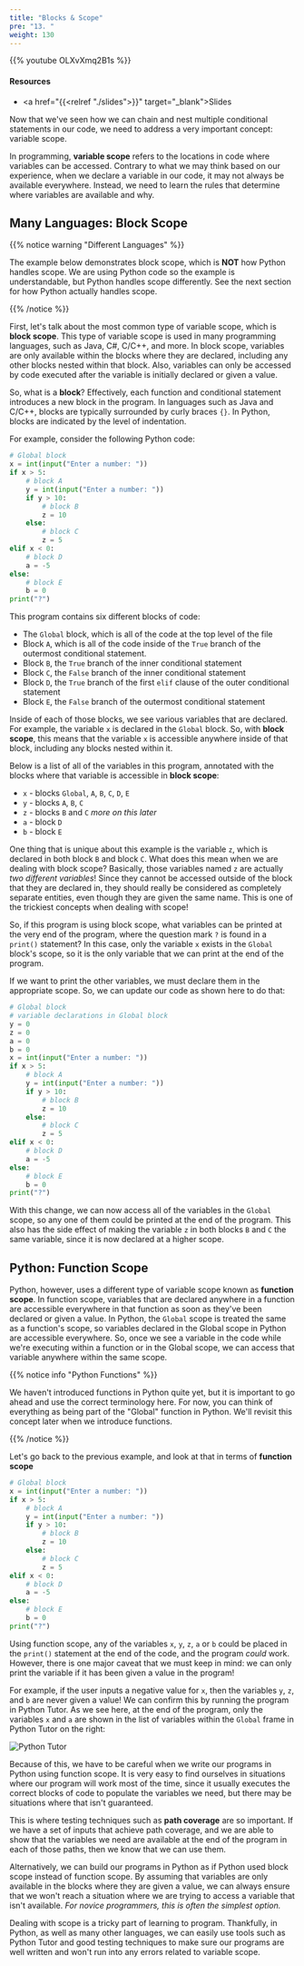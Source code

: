 ```yaml
---
title: "Blocks & Scope"
pre: "13. "
weight: 130
---
```


<!-- EAV raw complete -->

{{% youtube OLXvXmq2B1s %}}

<!-- Old: 83OmxV6GxYk-->

#### Resources

* <a href="{{<relref "./slides">}}" target="_blank">Slides</a>

Now that we've seen how we can chain and nest multiple conditional statements in our code, we need to address a very important concept: variable scope.

In programming, **variable scope** refers to the locations in code where variables can be accessed. Contrary to what we may think based on our experience, when we declare a variable in our code, it may not always be available everywhere. Instead, we need to learn the rules that determine where variables are available and why. 

## Many Languages: Block Scope

{{% notice warning "Different Languages" %}}

The example below demonstrates block scope, which is **NOT** how Python handles scope. We are using Python code so the example is understandable, but Python handles scope differently. See the next section for how Python actually handles scope.

{{% /notice %}}

First, let's talk about the most common type of variable scope, which is **block scope**. This type of variable scope is used in many programming languages, such as Java, C#, C/C++, and more. In block scope, variables are only available within the blocks where they are declared, including any other blocks nested within that block. Also, variables can only be accessed by code executed after the variable is initially declared or given a value. 

So, what is a **block**? Effectively, each function and conditional statement introduces a new block in the program. In languages such as Java and C/C++, blocks are typically surrounded by curly braces `{}`. In Python, blocks are indicated by the level of indentation. 

For example, consider the following Python code:

```python
# Global block
x = int(input("Enter a number: "))
if x > 5:
    # block A
    y = int(input("Enter a number: "))
    if y > 10: 
        # block B
        z = 10
    else:
        # block C
        z = 5
elif x < 0:
    # block D
    a = -5
else:
    # block E
    b = 0
print("?")
```

This program contains six different blocks of code:
* The `Global` block, which is all of the code at the top level of the file
* Block `A`, which is all of the code inside of the `True` branch of the outermost conditional statement.
* Block `B`, the `True` branch of the inner conditional statement
* Block `C`, the `False` branch of the inner conditional statement
* Block `D`, the `True` branch of the first `elif` clause of the outer conditional statement
* Block `E`, the `False` branch of the outermost conditional statement

Inside of each of those blocks, we see various variables that are declared. For example, the variable `x` is declared in the `Global` block. So, with **block scope**, this means that the variable `x` is accessible anywhere inside of that block, including any blocks nested within it.

Below is a list of all of the variables in this program, annotated with the blocks where that variable is accessible in **block scope**:

* `x` - blocks `Global`, `A`, `B`, `C`, `D`, `E`
* `y` - blocks `A`, `B`, `C`
* `z` - blocks `B` and `C` _more on this later_
* `a` - block `D`
* `b` - block `E`

One thing that is unique about this example is the variable `z`, which is declared in both block `B` and block `C`. What does this mean when we are dealing with block scope? Basically, those variables named `z` are actually _two different variables_! Since they cannot be accessed outside of the block that they are declared in, they should really be considered as completely separate entities, even though they are given the same name. This is one of the trickiest concepts when dealing with scope! 

So, if this program is using block scope, what variables can be printed at the very end of the program, where the question mark `?` is found in a `print()` statement? In this case, only the variable `x` exists in the `Global` block's scope, so it is the only variable that we can print at the end of the program. 

If we want to print the other variables, we must declare them in the appropriate scope. So, we can update our code as shown here to do that:

```python
# Global block
# variable declarations in Global block
y = 0
z = 0
a = 0
b = 0
x = int(input("Enter a number: "))
if x > 5:
    # block A
    y = int(input("Enter a number: "))
    if y > 10: 
        # block B
        z = 10
    else:
        # block C
        z = 5
elif x < 0:
    # block D
    a = -5
else:
    # block E
    b = 0
print("?")
```

With this change, we can now access all of the variables in the `Global` scope, so any one of them could be printed at the end of the program. This also has the side effect of making the variable `z` in both blocks `B` and `C` the same variable, since it is now declared at a higher scope.

## Python: Function Scope

Python, however, uses a different type of variable scope known as **function scope**. In function scope, variables that are declared anywhere in a function are accessible everywhere in that function as soon as they've been declared or given a value. In Python, the `Global` scope is treated the same as a function's scope, so variables declared in the Global scope in Python are accessible everywhere. So, once we see a variable in the code while we're executing within a function or in the Global scope, we can access that variable anywhere within the same scope. 

{{% notice info "Python Functions" %}}

We haven't introduced functions in Python quite yet, but it is important to go ahead and use the correct terminology here. For now, you can think of everything as being part of the "Global" function in Python. We'll revisit this concept later when we introduce functions.

{{% /notice %}}

Let's go back to the previous example, and look at that in terms of **function scope**

```python
# Global block
x = int(input("Enter a number: "))
if x > 5:
    # block A
    y = int(input("Enter a number: "))
    if y > 10: 
        # block B
        z = 10
    else:
        # block C
        z = 5
elif x < 0:
    # block D
    a = -5
else:
    # block E
    b = 0
print("?")
```

Using function scope, any of the variables `x`, `y`, `z`, `a` or `b` could be placed in the `print()` statement at the end of the code, and the program _could_ work. However, there is one major caveat that we must keep in mind: we can only print the variable if it has been given a value in the program!

For example, if the user inputs a negative value for `x`, then the variables `y`, `z`, and `b` are never given a value! We can confirm this by running the program in Python Tutor. As we see here, at the end of the program, only the variables `x` and `a` are shown in the list of variables within the `Global` frame in Python Tutor on the right:

![Python Tutor](/images/04/scope.png?classes=border,shadow)

Because of this, we have to be careful when we write our programs in Python using function scope. It is very easy to find ourselves in situations where our program will work most of the time, since it usually executes the correct blocks of code to populate the variables we need, but there may be situations where that isn't guaranteed. 

This is where testing techniques such as **path coverage** are so important. If we have a set of inputs that achieve path coverage, and we are able to show that the variables we need are available at the end of the program in each of those paths, then we know that we can use them.

Alternatively, we can build our programs in Python as if Python used block scope instead of function scope. By assuming that variables are only available in the blocks where they are given a value, we can always ensure that we won't reach a situation where we are trying to access a variable that isn't available. _For novice programmers, this is often the simplest option._

Dealing with scope is a tricky part of learning to program. Thankfully, in Python, as well as many other languages, we can easily use tools such as Python Tutor and good testing techniques to make sure our programs are well written and won't run into any errors related to variable scope. 